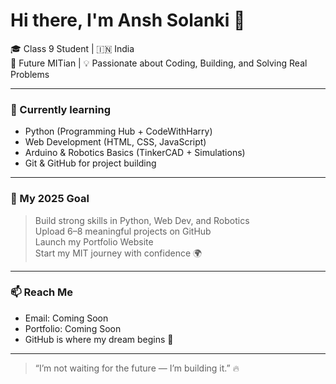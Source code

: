# Hi there, I'm Ansh Solanki 👋

🎓 Class 9 Student | 🇮🇳 India  
🤖 Future MITian | 
💡 Passionate about Coding, Building, and Solving Real Problems

---

### 🔧 Currently learning
- Python (Programming Hub + CodeWithHarry)
- Web Development (HTML, CSS, JavaScript)
- Arduino & Robotics Basics (TinkerCAD + Simulations)
- Git & GitHub for project building

---

### 🚀 My 2025 Goal
> Build strong skills in Python, Web Dev, and Robotics  
> Upload 6–8 meaningful projects on GitHub  
> Launch my Portfolio Website  
> Start my MIT journey with confidence 🌍

---

### 📫 Reach Me
- Email: Coming Soon
- Portfolio: Coming Soon
- GitHub is where my dream begins 👣

---

> “I’m not waiting for the future — I’m building it.” 🔥
